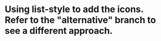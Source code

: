 # Using list-style to add the icons. Refer to the "alternative" branch to see a different approach.

